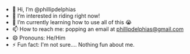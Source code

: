 - 👋 Hi, I’m @phillipdelphias
- 👀 I’m interested in riding right now!
- 🌱 I’m currently learning how to use all of this 😭
- 📫 How to reach me: popping an email at phillipdelphias@gmail.com
- 😄 Pronouns: He/Him
- ⚡ Fun fact: I'm not sure.... Nothing fun about me.

<!---
phillipdelphias/phillipdelphias is a ✨ special ✨ repository because its `README.md` (this file) appears on your GitHub profile.
You can click the Preview link to take a look at your changes.
--->
